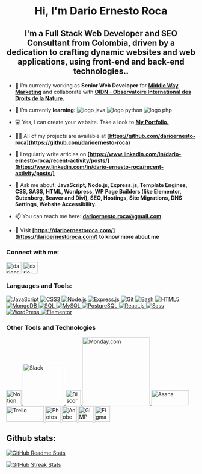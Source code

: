 <h1 align="center">Hi, I'm Dario Ernesto Roca</h1>
<h2 align="center">I'm a Full Stack Web Developer and SEO Consultant from Colombia, driven by a dedication to crafting dynamic websites and web applications, using front-end and back-end technologies..</h2>

- 🔭 I’m currently working as **Senior Web Developer** for **<a href="https://middlewaymarketing.com/our-agency/" target="_blank">Middle Way Marketing</a>** and collaborate with **<a href="https://observatoirenature.org/observatorio/notre-equipe/#dario-ernesto-roca" target="_blank">OIDN - Observatoire International des Droits de la Nature.</a>**

- 🌱 I’m currently **learning:**  <img alt="logo java" src="https://img.shields.io/badge/Java-ED8B00?style=for-the-badge&logo=java&logoColor=white"> <img alt="logo python" src="https://img.shields.io/badge/python-3670A0?style=for-the-badge&logo=python&logoColor=ffdd54"> <img  alt="logo php" src="https://img.shields.io/badge/PHP-777BB4?style=for-the-badge&logo=php&logoColor=white">

- 💻 Yes, I can create your website. Take a look to **<a href="https://rocadev.net/" target="_blank">My Portfolio.</a>**

- 👨‍💻 All of my projects are available at **[https://github.com/darioernesto-roca](https://github.com/darioernesto-roca)**

- 📝 I regularly write articles on **[https://www.linkedin.com/in/dario-ernesto-roca/recent-activity/posts/](https://www.linkedin.com/in/dario-ernesto-roca/recent-activity/posts/)**

- 💬 Ask me about: **JavaScript, Node.js, Express.js, Template Engines, CSS, SASS, HTML, Wordpress, WP Page Builders (like Elementor, Gutenberg, Beaver and Divi), SEO, Hostings, Site Migrations, DNS Settings, Website Accessibility.**

- 📫 You can reach me here: **darioernesto.roca@gmail.com**

- 🏡 Visit **[https://darioernestoroca.com/](https://darioernestoroca.com/) to know more about me**

<h3 align="left">Connect with me:</h3>
<p align="left">
<a href="https://twitter.com/darioernestoro1" target="blank"><img align="center" src="https://raw.githubusercontent.com/rahuldkjain/github-profile-readme-generator/master/src/images/icons/Social/twitter.svg" alt="darioernestoro1" height="30" width="40" /></a>
<a href="https://linkedin.com/in/dario-ernesto-roca" target="blank"><img align="center" src="https://raw.githubusercontent.com/rahuldkjain/github-profile-readme-generator/master/src/images/icons/Social/linked-in-alt.svg" alt="dario-ernesto-roca" height="30" width="40" /></a>
</p>

<h3 align="left">Languages and Tools:</h3>
<p align="left">

<a href="https://developer.mozilla.org/en-US/docs/Web/JavaScript" target="_blank" rel="noreferrer" title="JavaScript">
    <img src="https://img.shields.io/badge/JavaScript-F7DF1E?style=for-the-badge&logo=javascript&logoColor=black" alt="JavaScript"/>
</a>
<a href="https://www.w3schools.com/css/" target="_blank" rel="noreferrer" title="CSS3">
    <img src="https://img.shields.io/badge/CSS3-1572B6?style=for-the-badge&logo=css3&logoColor=white" alt="CSS3"/>
</a>
<a href="https://nodejs.org" target="_blank" rel="noreferrer" title="Node.js">
    <img src="https://img.shields.io/badge/Node.js-339933?style=for-the-badge&logo=node.js&logoColor=white" alt="Node.js"/>
</a>
<a href="https://expressjs.com" target="_blank" rel="noreferrer" title="Express.js">
    <img src="https://img.shields.io/badge/Express.js-000000?style=for-the-badge&logo=express&logoColor=white" alt="Express.js"/>
</a>
<a href="https://git-scm.com/" target="_blank" rel="noreferrer" title="Git">
    <img src="https://img.shields.io/badge/Git-F05032?style=for-the-badge&logo=git&logoColor=white" alt="Git"/>
</a>
<a href="https://www.gnu.org/software/bash/" target="_blank" rel="noreferrer" title="Bash">
    <img src="https://img.shields.io/badge/Bash-4EAA25?style=for-the-badge&logo=gnu-bash&logoColor=white" alt="Bash"/>
</a>
<a href="https://www.w3.org/html/" target="_blank" rel="noreferrer" title="HTML5">
    <img src="https://img.shields.io/badge/HTML5-E34F26?style=for-the-badge&logo=html5&logoColor=white" alt="HTML5"/>
</a>
<a href="https://www.mongodb.com/" target="_blank" rel="noreferrer" title="MongoDB">
    <img src="https://img.shields.io/badge/MongoDB-47A248?style=for-the-badge&logo=mongodb&logoColor=white" alt="MongoDB"/>
</a>
<a href="https://www.w3schools.com/sql/" target="_blank" rel="noreferrer" title="SQL">
    <img src="https://img.shields.io/badge/SQL-003B57?style=for-the-badge&logo=sqlite&logoColor=white" alt="SQL"/>
</a>
<a href="https://www.mysql.com/" target="_blank" rel="noreferrer" title="MySQL">
    <img src="https://img.shields.io/badge/MySQL-4479A1?style=for-the-badge&logo=mysql&logoColor=white" alt="MySQL"/>
</a>
<a href="https://www.postgresql.org/" target="_blank" rel="noreferrer" title="PostgreSQL">
    <img src="https://img.shields.io/badge/PostgreSQL-336791?style=for-the-badge&logo=postgresql&logoColor=white" alt="PostgreSQL"/>
</a>
<a href="https://reactjs.org/" target="_blank" rel="noreferrer" title="React.js">
    <img src="https://img.shields.io/badge/React-61DAFB?style=for-the-badge&logo=react&logoColor=black" alt="React.js"/>
</a>
<a href="https://sass-lang.com" target="_blank" rel="noreferrer" title="Sass">
    <img src="https://img.shields.io/badge/Sass-CC6699?style=for-the-badge&logo=sass&logoColor=white" alt="Sass"/>
</a>
<a href="https://wordpress.org/" target="_blank" rel="noreferrer" title="WordPress">
    <img src="https://img.shields.io/badge/WordPress-21759B?style=for-the-badge&logo=wordpress&logoColor=white" alt="WordPress"/>
</a>
<a href="https://elementor.com/" target="_blank" rel="noreferrer" title="Elementor">
    <img src="https://img.shields.io/badge/Elementor-9146FF?style=for-the-badge&logo=elementor&logoColor=white" alt="Elementor"/>
</a>
</p>


<h3> Other Tools and Technologies </h3>
<span>

<a href="https://www.notion.so/" target="_blank" rel="noreferrer" title="Notion">
    <img src="https://upload.wikimedia.org/wikipedia/commons/e/e9/Notion-logo.svg" alt="Notion" width="40" height="40"/>
</a>
<a href="https://slack.com/" target="_blank" rel="noreferrer" title="Slack">
    <img src="https://upload.wikimedia.org/wikipedia/commons/b/b9/Slack_Technologies_Logo.svg" alt="Slack" width="110"/>
</a>
<a href="https://discord.com/" target="_blank" rel="noreferrer" title="Discord">
    <img src="https://cdn.prod.website-files.com/6257adef93867e50d84d30e2/636e0a69f118df70ad7828d4_icon_clyde_blurple_RGB.svg" alt="Discord" width="40" height="40"/>
</a>
<a href="https://monday.com/" target="_blank" rel="noreferrer" title="Monday.com">
    <img src="https://monday.com/p/wp-content/uploads/2024/03/Black-logo.png" alt="Monday.com" width="180"/>
</a>
<a href="https://asana.com/" target="_blank" rel="noreferrer" title="Asana">
    <img src="https://upload.wikimedia.org/wikipedia/commons/3/3b/Asana_logo.svg" alt="Asana" width="100" height="40"/>
</a>
<a href="https://trello.com/" target="_blank" rel="noreferrer" title="Trello">
    <img src="https://upload.wikimedia.org/wikipedia/commons/7/7a/Trello-logo-blue.svg" alt="Trello" width="100" height="40"/>
</a>
<a href="https://www.adobe.com/products/photoshop.html" target="_blank" rel="noreferrer" title="Photoshop">
    <img src="https://upload.wikimedia.org/wikipedia/commons/a/af/Adobe_Photoshop_CC_icon.svg" alt="Photoshop" width="40" height="40"/>
</a>
<a href="https://www.adobe.com/products/xd.html" target="_blank" rel="noreferrer" title="Adobe XD">
    <img src="https://upload.wikimedia.org/wikipedia/commons/c/c2/Adobe_XD_CC_icon.svg" alt="Adobe XD" width="40" height="40"/>
</a>
<a href="https://www.gimp.org/" target="_blank" rel="noreferrer" title="GIMP">
    <img src="https://upload.wikimedia.org/wikipedia/commons/4/45/The_GIMP_icon_-_gnome.svg" alt="GIMP" width="40" height="40"/>
</a>
<a href="https://www.figma.com/" target="_blank" rel="noreferrer" title="Figma">
    <img src="https://upload.wikimedia.org/wikipedia/commons/3/33/Figma-logo.svg" alt="Figma" width="40" height="40"/>
</a>


<h2>Github stats:</h2>

<div>

[![GitHub Readme Stats](https://github-readme-stats.vercel.app/api?username=darioernesto-roca&show_icons=true&theme=tokyonight&hide_border=true&locale=en)](https://github.com/darioernesto-roca)

[![GitHub Streak Stats](https://github-readme-streak-stats.herokuapp.com/?user=darioernesto-roca&theme=material-palenight)](https://github.com/darioernesto-roca)

</div>
